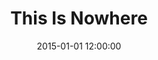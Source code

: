 ---
layout: work
title: This Is Nowhere
date: 2015-01-01 12:00:00
category: lightworks
imageURL: /images/lightworks/this-is-nowhere.jpg
thumbnailURL: /images/lightworks/this-is-nowhere-thumbnail.jpg
medium: Automotive paints, clear cast acrylic, clear coat, custom board and flexi ply, LEDs, 24v power supply, electrical cable, 240v plug, micro controller
dimensions: 1618mm Ø x 63mm D
price: $ 19,500
sold: false
---